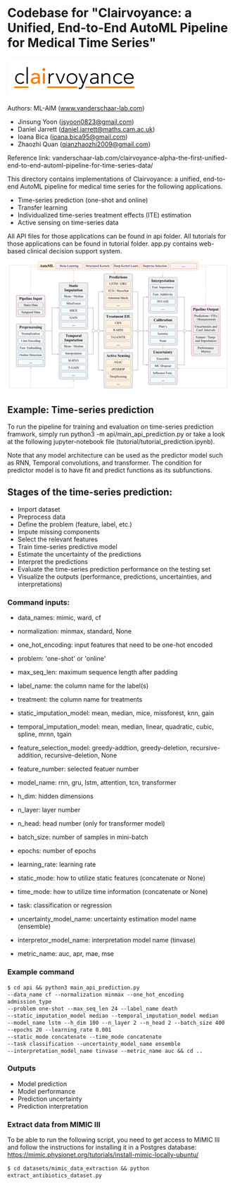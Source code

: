 # Codebase for "Clairvoyance: a Unified, End-to-End AutoML Pipeline for Medical Time Series"

![Block diagram of Clairvoyance](tutorial/figure/clairvoyance_logo.png)

Authors: ML-AIM (www.vanderschaar-lab.com)
- Jinsung Yoon (jsyoon0823@gmail.com)
- Daniel Jarrett (daniel.jarrett@maths.cam.ac.uk)
- Ioana Bica (ioana.bica95@gmail.com)
- Zhaozhi Quan (qianzhaozhi2009@gmail.com)

Reference link: vanderschaar-lab.com/clairvoyance-alpha-the-first-unified-end-to-end-automl-pipeline-for-time-series-data/


This directory contains implementations of Clairvoyance: a unified, end-to-end AutoML 
pipeline for medical time series for the following applications.

-   Time-series prediction (one-shot and online)
-   Transfer learning
-   Individualized time-series treatment effects (ITE) estimation
-   Active sensing on time-series data

All API files for those applications can be found in api folder. 
All tutorials for those applications can be found in tutorial folder.
app.py contains web-based clinical decision support system.

![Block diagram of Clairvoyance](tutorial/figure/clairvoyance_block.png)

## Example: Time-series prediction 

To run the pipeline for training and evaluation on time-series 
prediction framwork, simply run python3 -m api/main_api_prediction.py or take a look 
at the following jupyter-notebook file (tutorial/tutorial_prediction.ipynb).

Note that any model architecture can be used as the predictor model such as
RNN, Temporal convolutions, and transformer. The condition for
predictor model is to have fit and predict functions as its subfunctions.

## Stages of the time-series prediction:

-   Import dataset
-   Preprocess data
-   Define the problem (feature, label, etc.)
-   Impute missing components
-   Select the relevant features
-   Train time-series predictive model
-   Estimate the uncertainty of the predictions
-   Interpret the predictions
-   Evaluate the time-series prediction performance on the testing set
-   Visualize the outputs (performance, predictions, uncertainties, and interpretations)

### Command inputs:

-   data_names: mimic, ward, cf    

-   normalization: minmax, standard, None
-   one_hot_encoding: input features that need to be one-hot encoded
-   problem: 'one-shot' or 'online'
-   max_seq_len: maximum sequence length after padding
-   label_name: the column name for the label(s)
-   treatment: the column name for treatments
      
-   static_imputation_model: mean, median, mice, missforest, knn, gain
-   temporal_imputation_model: mean, median, linear, quadratic, cubic, spline, mrnn, tgain
            
-   feature_selection_model: greedy-addtion, greedy-deletion, recursive-addition, recursive-deletion, None
-   feature_number: selected featuer number
      
-   model_name: rnn, gru, lstm, attention, tcn, transformer
-   h_dim: hidden dimensions
-   n_layer: layer number
-   n_head: head number (only for transformer model)
-   batch_size: number of samples in mini-batch
-   epochs: number of epochs
-   learning_rate: learning rate
-   static_mode: how to utilize static features (concatenate or None)
-   time_mode: how to utilize time information (concatenate or None)
-   task: classification or regression
      
-   uncertainty_model_name: uncertainty estimation model name (ensemble)
-   interpretor_model_name: interpretation model name (tinvase)
-   metric_name: auc, apr, mae, mse


### Example command

```shell
$ cd api && python3 main_api_prediction.py
--data_name cf --normalization minmax --one_hot_encoding admission_type
--problem one-shot --max_seq_len 24 --label_name death
--static_imputation_model median --temporal_imputation_model median
--model_name lstm --h_dim 100 --n_layer 2 --n_head 2 --batch_size 400
--epochs 20 --learning_rate 0.001 
--static_mode concatenate --time_mode concatenate
--task classification --uncertainty_model_name ensemble
--interpretation_model_name tinvase --metric_name auc && cd ..
```

### Outputs

-   Model prediction
-   Model performance
-   Prediction uncertainty
-   Prediction interpretation

### Extract data from MIMIC III
To be able to run the following script, you need to get access to MIMIC III and follow the instructions for installing it in a Postgres database: https://mimic.physionet.org/tutorials/install-mimic-locally-ubuntu/
```shell
$ cd datasets/mimic_data_extraction && python extract_antibiotics_dataset.py
```
